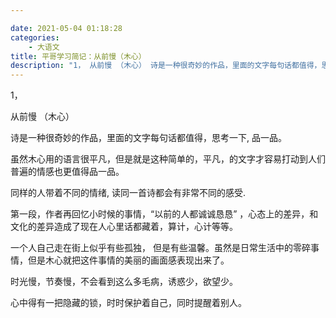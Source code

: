 ```yaml
---

date: 2021-05-04 01:18:28
categories:
    - 大语文
title: 平哥学习简记：从前慢（木心）
description: "1， 从前慢 （木心） 诗是一种很奇妙的作品，里面的文字每句话都值得，思考一下, 品一品。 虽然木心用的语言很平凡，但是就是这种简单的，平凡，的文字才容易打动到人们普遍的情感也更值得品一品。 同样的人..."
---
```


1，

从前慢 （木心）

  
  


诗是一种很奇妙的作品，里面的文字每句话都值得，思考一下, 品一品。

虽然木心用的语言很平凡，但是就是这种简单的，平凡，的文字才容易打动到人们普遍的情感也更值得品一品。

同样的人带着不同的情绪, 读同一首诗都会有非常不同的感受.

  


第一段，作者再回忆小时候的事情，“以前的人都诚诚恳恳” ，心态上的差异，和文化的差异造成了现在人心里话都藏着，算计，心计等等。

  


一个人自己走在街上似乎有些孤独， 但是有些温馨。虽然是日常生活中的零碎事情，但是木心就把这件事情的美丽的画面感表现出来了。

  


时光慢，节奏慢，不会看到这么多毛病，诱惑少，欲望少。

  


心中得有一把隐藏的锁，时时保护着自己，同时提醒着别人。